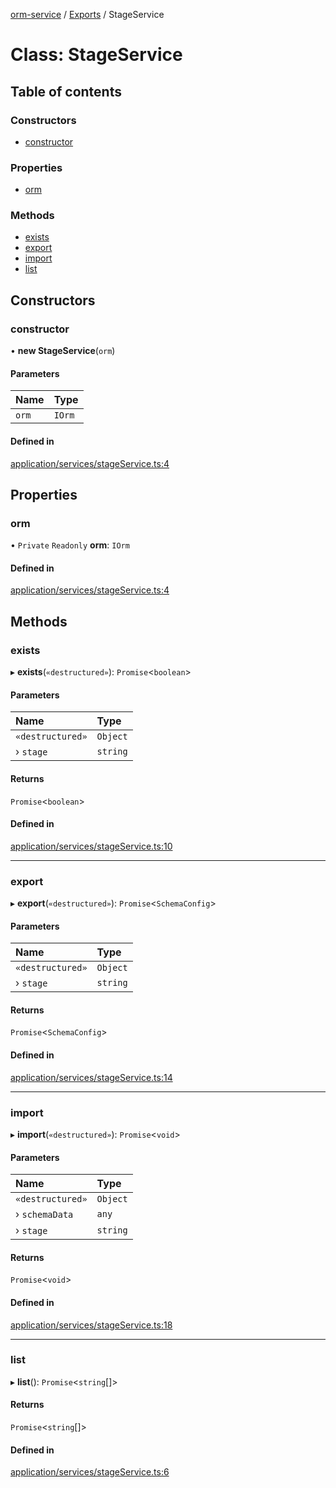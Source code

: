 [orm-service](../README.md) / [Exports](../modules.md) / StageService

# Class: StageService

## Table of contents

### Constructors

- [constructor](StageService.md#constructor)

### Properties

- [orm](StageService.md#orm)

### Methods

- [exists](StageService.md#exists)
- [export](StageService.md#export)
- [import](StageService.md#import)
- [list](StageService.md#list)

## Constructors

### constructor

• **new StageService**(`orm`)

#### Parameters

| Name | Type |
| :------ | :------ |
| `orm` | `IOrm` |

#### Defined in

[application/services/stageService.ts:4](https://github.com/FlavioLionelRita/lambdaorm-svc/blob/76094ff/src/lib/application/services/stageService.ts#L4)

## Properties

### orm

• `Private` `Readonly` **orm**: `IOrm`

#### Defined in

[application/services/stageService.ts:4](https://github.com/FlavioLionelRita/lambdaorm-svc/blob/76094ff/src/lib/application/services/stageService.ts#L4)

## Methods

### exists

▸ **exists**(`«destructured»`): `Promise`<`boolean`\>

#### Parameters

| Name | Type |
| :------ | :------ |
| `«destructured»` | `Object` |
| › `stage` | `string` |

#### Returns

`Promise`<`boolean`\>

#### Defined in

[application/services/stageService.ts:10](https://github.com/FlavioLionelRita/lambdaorm-svc/blob/76094ff/src/lib/application/services/stageService.ts#L10)

___

### export

▸ **export**(`«destructured»`): `Promise`<`SchemaConfig`\>

#### Parameters

| Name | Type |
| :------ | :------ |
| `«destructured»` | `Object` |
| › `stage` | `string` |

#### Returns

`Promise`<`SchemaConfig`\>

#### Defined in

[application/services/stageService.ts:14](https://github.com/FlavioLionelRita/lambdaorm-svc/blob/76094ff/src/lib/application/services/stageService.ts#L14)

___

### import

▸ **import**(`«destructured»`): `Promise`<`void`\>

#### Parameters

| Name | Type |
| :------ | :------ |
| `«destructured»` | `Object` |
| › `schemaData` | `any` |
| › `stage` | `string` |

#### Returns

`Promise`<`void`\>

#### Defined in

[application/services/stageService.ts:18](https://github.com/FlavioLionelRita/lambdaorm-svc/blob/76094ff/src/lib/application/services/stageService.ts#L18)

___

### list

▸ **list**(): `Promise`<`string`[]\>

#### Returns

`Promise`<`string`[]\>

#### Defined in

[application/services/stageService.ts:6](https://github.com/FlavioLionelRita/lambdaorm-svc/blob/76094ff/src/lib/application/services/stageService.ts#L6)
